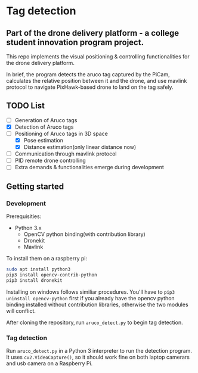 # Tag detection
## Part of the drone delivery platform - a college student innovation program project.

This repo implements the visual positioning & controlling functionalities for the drone delivery platform.

In brief, the program detects the aruco tag captured by the PiCam, calculates the relative position between it and the drone, and use mavlink protocol to navigate PixHawk-based drone to land on the tag safely.

## TODO List

- [ ] Generation of Aruco tags
- [x] Detection of Aruco tags
- [ ] Positioning of Aruco tags in 3D space
	- [x] Pose estimation
	- [x] Distance estimation(only linear distance now)
- [ ] Communication through mavlink protocol
- [ ] PID remote drone controlling
- [ ] Extra demands & functionalities emerge during development

## Getting started

### Development

Prerequisities:

* Python 3.x
    * OpenCV python binding(with contribution library)
    * Dronekit
    * Mavlink

To install them on a raspberry pi:
``` bash
sudo apt install python3
pip3 install opencv-contrib-python
pip3 install dronekit
```

Installing on windows follows similiar procedures. You'll have to `pip3 uninstall opencv-python` first if you already have the opencv python binding installed without contribution libraries, otherwise the two modules will conflict.

After cloning the repository, run `aruco_detect.py` to begin tag detection.

### Tag detection

Run `aruco_detect.py` in a Python 3 interpreter to run the detection program. It uses `cv2.VideoCapture()`, so it should work fine on both laptop camerars and usb camera on a Raspberry Pi.
